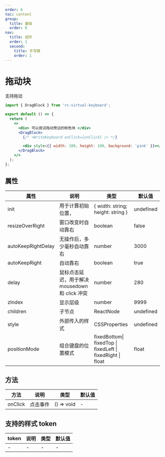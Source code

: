 ```yaml
---
order: 6
toc: content
group:
  title: 基础
  order: 0
nav:
  title: 组件
  order: 1
  second:
    title: 手写键
    order: 1
---
```


# 拖动块

支持拖动

```jsx
import { DragBlock } from 'rc-virtual-keyboard';

export default () => {
  return (
    <>
      <div> 可以尝试拖动旁边的粉色块 </div>
      <DragBlock>
        {/* <WriteKeyboard onClick={onClick} /> */}

        <div style={{ width: 100, height: 100, background: 'pink' }}></div>
      </DragBlock>
    </>
  );
};
```

## 属性

| 属性               | 说明                                           | 类型                                                       | 默认值    |
| ------------------ | ---------------------------------------------- | ---------------------------------------------------------- | --------- |
| init               | 用于计算初始位置，                             | { width: string; height: string }                          | undefined |
| resizeOverRight    | 窗口改变时自动靠右                             | boolean                                                    | false     |
| autoKeepRightDelay | 无操作后，多少毫秒自动靠右                     | number                                                     | 3000      |
| autoKeepRight      | 自动靠右                                       | boolean                                                    | true      |
| delay              | 鼠标点击延迟，用于解决 mousedown 和 click 冲突 | number                                                     | 280       |
| zIndex             | 显示层级                                       | number                                                     | 9999      |
| children           | 子节点                                         | ReactNode                                                  | undefined |
| style              | 外部传入的样式                                 | CSSProperties                                              | undefined |
| positionMode       | 组合键盘的位置模式                             | fixedBottom\| fixedTop \| fixedLeft \| fixedRight \| float | float     |

## 方法

| 方法    | 说明     | 类型       | 默认值 |
| ------- | -------- | ---------- | ------ |
| onClick | 点击事件 | () => void | -      |

## 支持的样式 token

| token | 说明 | 类型 | 默认值 |
| ----- | ---- | ---- | ------ |
| -     | -    | -    | -      |
